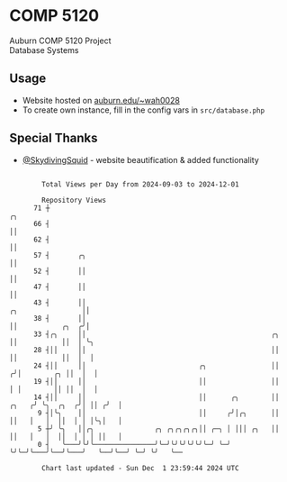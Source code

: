 # COMP 5120
Auburn COMP 5120 Project  
Database Systems

## Usage
- Website hosted on [auburn.edu/~wah0028](https://webhome.auburn.edu/~wah0028/)
- To create own instance, fill in the config vars in `src/database.php`

## Special Thanks
- [@SkydivingSquid](https://github.com/SkydivingSquid) - website beautification & added functionality

```

        Total Views per Day from 2024-09-03 to 2024-12-01

        Repository Views
      71 ┼                                                                                    ╭╮
      66 ┤                                                                                    ││
      62 ┤                                                                                    ││
      57 ┤       ╭╮                                                                           ││
      52 ┤       ││                                                                           ││
      47 ┤       ││                                                                           ││
      43 ┤       ││                                                         ╭╮                ││
      38 ┤       ││                                                         ││           ╭╮  ╭╯│
      33 ┤╭╮     ││                                              ╭╮         ││           ││  │ ╰╮
      28 ┤││     ││                                              ││         ││           ││  │  │
      24 ┤││     ││                            ╭╮                ││        ╭╯│        ╭╮ ││  │  │
      19 ┤││     ││                            ││                ││        │ │        ││ ││  │  │
      14 ┤││     ││                            ││      ╭╮        ││  ╭╮   ╭╯ ╰╮  ╭╮  ╭╯│ ││ ╭╯  │
       9 ┤│╰╮    ││                            ││     ╭╯│╭╮      ││  ││   │   │  ││  │ │ │╰╮│   │
       5 ┼╯ ╰╮   ││╭╮               ╭╮ ╭╮╭╮╭╮╭╮││ ╭─╮ │ │││ ╭╮   ││  ││   │   │  ││  │ │ │ ││   │
       0 ┤   ╰───╯╰╯╰───────────────╯╰─╯╰╯╰╯╰╯╰╯╰─╯ ╰─╯ ╰╯╰─╯╰───╯╰──╯╰───╯   ╰──╯╰──╯ ╰─╯ ╰╯   ╰──

        Chart last updated - Sun Dec  1 23:59:44 2024 UTC
        
```
